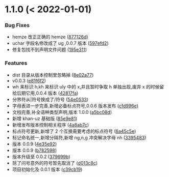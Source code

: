 # 1.1.0 (< 2022-01-01)

### Bug Fixes

- hemze 改正正确的 hemze ([877126d](https://gitee.com/silvaq/shirkhan-alphabet-table/commits/877126d550e0ccad7afdf86e16788cc008538c17))
- uchar 字段名修改成了 ug ,0.0.7 版本 ([597efd2](https://gitee.com/silvaq/shirkhan-alphabet-table/commits/597efd29e414f9a26d66d43351afba8afb19db01))
- 修复包找不到声明文件问题 ([195e311](https://gitee.com/silvaq/shirkhan-alphabet-table/commits/195e3114b4875c2132d69e598cacc25153e38541))

### Features

- dist 目录从版本控制里忽略掉 ([8e02a77](https://gitee.com/silvaq/shirkhan-alphabet-table/commits/8e02a7724242c863d1c1bdcb20755865d41c7696))
- v0.0.3 ([e81f6f2](https://gitee.com/silvaq/shirkhan-alphabet-table/commits/e81f6f2646945b207df549c693c62106898b82af))
- wh 来标识 h,kh 来标识 uly 中的 x,并且暂时争取 h 单独出现,废弃 x 的时候留给后期它用,0.0.4 版本 ([42817fa](https://gitee.com/silvaq/shirkhan-alphabet-table/commits/42817fa3b6da65e21b86a8e6390f544c04136678))
- 分界符从|符号换成了/符号 ([54e0533](https://gitee.com/silvaq/shirkhan-alphabet-table/commits/54e05332e5c17cbb9f904c9de30fcee4355c7932))
- 字母表进一步完善,新增必备标点符号,0.0.6 版本发布 ([cfd996e](https://gitee.com/silvaq/shirkhan-alphabet-table/commits/cfd996e61f6fac5d1ee425f83a93c1c4b561fadf))
- 文档完善,补全语种类型声明,版本 1.0.0 ([a5bc08d](https://gitee.com/silvaq/shirkhan-alphabet-table/commits/a5bc08d3a90a284f779c229ad848597a28b5754f))
- 新增 khan-uz 基础版 ([85e9e81](https://gitee.com/silvaq/shirkhan-alphabet-table/commits/85e9e819b7de3d19de893aaaf12b5ebcf95def7d))
- 新增发布版本控制相关程序 ([4a8ab7c](https://gitee.com/silvaq/shirkhan-alphabet-table/commits/4a8ab7cf19d170ae13711d13fc782adf6df24164))
- 标点符号更新,新增了 2 个互换需要考虑的标点符号 ([6a45c5e](https://gitee.com/silvaq/shirkhan-alphabet-table/commits/6a45c5ea817440aaacc544b5ee872257c3f2a379))
- 标记命名统一,新增分隔符,新增 ng,n,g 冲突解决字母 nh ([3395483](https://gitee.com/silvaq/shirkhan-alphabet-table/commits/3395483e65ce883a75821a454645fd5743d7a7fc))
- 版本 0.0.9 ([4e35e92](https://gitee.com/silvaq/shirkhan-alphabet-table/commits/4e35e92100197c24c2a1a48aefc02487f0217f03))
- 版本 0.0.9 ([b782598](https://gitee.com/silvaq/shirkhan-alphabet-table/commits/b7825987138318f3fea74399a9801b27813a79d2))
- 版本升级至 0.0.2 ([379699b](https://gitee.com/silvaq/shirkhan-alphabet-table/commits/379699bc074624edd339f437f555cb5677bbdf78))
- 除了问号意外的符号暂先取消了 ([d013c8c](https://gitee.com/silvaq/shirkhan-alphabet-table/commits/d013c8c46cf2a97f5615ee9a8086118b2044e826))
- 项目初始化及 0.0.1 版本 ([c39cb19](https://gitee.com/silvaq/shirkhan-alphabet-table/commits/c39cb193d978c4741739a37a398c7ac93d58d430))

